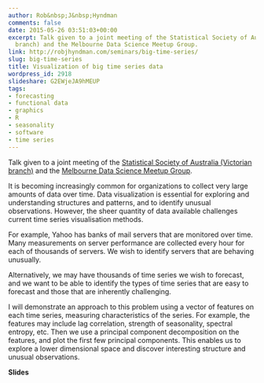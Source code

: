 ```yaml
---
author: Rob&nbsp;J&nbsp;Hyndman
comments: false
date: 2015-05-26 03:51:03+00:00
excerpt: Talk given to a joint meeting of the Statistical Society of Australia (Victorian
  branch) and the Melbourne Data Science Meetup Group.
link: http://robjhyndman.com/seminars/big-time-series/
slug: big-time-series
title: Visualization of big time series data
wordpress_id: 2918
slideshare: G2EWjeJA9hMEUP
tags:
- forecasting
- functional data
- graphics
- R
- seasonality
- software
- time series
---
```


Talk given to a joint meeting of the [Statistical Society of Australia (Victorian branch)](http://www.meetup.com/Statistical-Society-of-Australia-Victorian-Branch/events/221315445/) and the [Melbourne Data Science Meetup Group](http://www.meetup.com/Data-Science-Melbourne/events/220621482/).<!-- more -->





It is becoming increasingly common for organizations to collect very large amounts of data over time. Data visualization is essential for exploring and understanding structures and patterns, and to identify unusual observations. However, the sheer quantity of data available challenges current time series visualisation methods.

For example, Yahoo has banks of mail servers that are monitored over time. Many measurements on server performance are collected every hour for each of thousands of servers. We wish to identify servers that are behaving unusually.

Alternatively, we may have thousands of time series we wish to forecast, and we want to be able to identify the types of time series that are easy to forecast and those that are inherently challenging.

I will demonstrate an approach to this problem using a vector of features on each time series, measuring characteristics of the series. For example, the features may include lag correlation, strength of seasonality, spectral entropy, etc. Then we use a principal component decomposition on the features, and plot the first few principal components. This enables us to explore a lower dimensional space and discover interesting structure and unusual observations.

**Slides**


